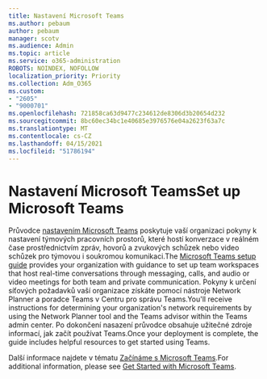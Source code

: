 ```yaml
---
title: Nastavení Microsoft Teams
ms.author: pebaum
author: pebaum
manager: scotv
ms.audience: Admin
ms.topic: article
ms.service: o365-administration
ROBOTS: NOINDEX, NOFOLLOW
localization_priority: Priority
ms.collection: Adm_O365
ms.custom:
- "2605"
- "9000701"
ms.openlocfilehash: 721858ca63d9477c234612de8306d3b20654d232
ms.sourcegitcommit: 8bc60ec34bc1e40685e3976576e04a2623f63a7c
ms.translationtype: MT
ms.contentlocale: cs-CZ
ms.lasthandoff: 04/15/2021
ms.locfileid: "51786194"
---
```

# <a name="set-up-microsoft-teams"></a><span data-ttu-id="5ee03-102">Nastavení Microsoft Teams</span><span class="sxs-lookup"><span data-stu-id="5ee03-102">Set up Microsoft Teams</span></span>

<span data-ttu-id="5ee03-103">Průvodce  [nastavením Microsoft Teams](https://aka.ms/teamsguidance)  poskytuje vaší organizaci pokyny k nastavení týmových pracovních prostorů, které hostí konverzace v reálném čase prostřednictvím zpráv, hovorů a zvukových schůzek nebo video schůzek pro týmovou i soukromou komunikaci.</span><span class="sxs-lookup"><span data-stu-id="5ee03-103">The  [Microsoft Teams setup guide](https://aka.ms/teamsguidance)  provides your organization with guidance to set up team workspaces that host real-time conversations through messaging, calls, and audio or video meetings for both team and private communication.</span></span> <span data-ttu-id="5ee03-104">Pokyny k určení síťových požadavků vaší organizace získáte pomocí nástroje Network Planner a poradce Teams v Centru pro správu Teams.</span><span class="sxs-lookup"><span data-stu-id="5ee03-104">You'll receive instructions for determining your organization's network requirements by using the Network Planner tool and the Teams advisor within the Teams admin center.</span></span> <span data-ttu-id="5ee03-105">Po dokončení nasazení průvodce obsahuje užitečné zdroje informací, jak začít používat Teams.</span><span class="sxs-lookup"><span data-stu-id="5ee03-105">Once your deployment is complete, the guide includes helpful resources to get started using Teams.</span></span>

<span data-ttu-id="5ee03-106">Další informace najdete v tématu [Začínáme s Microsoft Teams](https://docs.microsoft.com/microsoftteams/get-started-with-teams-quick-start).</span><span class="sxs-lookup"><span data-stu-id="5ee03-106">For additional information, please see [Get Started with Microsoft Teams](https://docs.microsoft.com/microsoftteams/get-started-with-teams-quick-start).</span></span>
